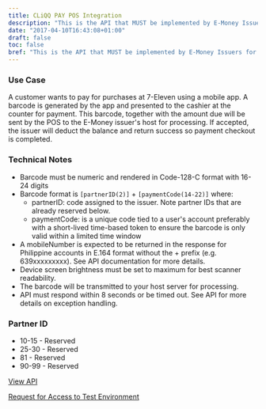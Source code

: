 ```yaml
---
title: CLiQQ PAY POS Integration
description: "This is the API that MUST be implemented by E-Money Issuers for acceptance at 7-Eleven Stores."
date: "2017-04-10T16:43:08+01:00"
draft: false
toc: false
bref: "This is the API that MUST be implemented by E-Money Issuers for  acceptance at 7-Eleven stores"
---
```


### Use Case

A customer wants to pay for purchases at 7-Eleven using a mobile app. A barcode is generated by the app and presented to the cashier at the counter for payment. This barcode, together with the amount due will be sent by the POS to the E-Money issuer's host for processing. If accepted, the issuer will deduct the balance and return success so payment checkout is completed.

### Technical Notes

* Barcode must be numeric and rendered in Code-128-C format with 16-24 digits
* Barcode format is `[partnerID(2)]` + `[paymentCode(14-22)]` where:
  * partnerID: code assigned to the issuer. Note partner IDs that are already reserved below.
  * paymentCode: is a unique code tied to a user's account preferably with a short-lived time-based token to ensure the barcode is only valid within a limited time window
* A mobileNumber is expected to be returned in the response for Philippine accounts in E.164 format without the + prefix (e.g. 639xxxxxxxxx). See API documentation for more details.
* Device screen brightness must be set to maximum for best scanner readability.
* The barcode will be transmitted to your host server for processing.
* API must respond within 8 seconds or be timed out. See API for more details on exception handling.

### Partner ID

* 10-15 - Reserved
* 25-30 - Reserved
* 81 - Reserved
* 90-99 - Reserved

<a href="https://pospay.cliqq.net/" class="button">View API</a>

<a href="https://goo.gl/forms/WYSMbwYWUOLUqslQ2" class="button">Request for Access to Test Environment</a>
